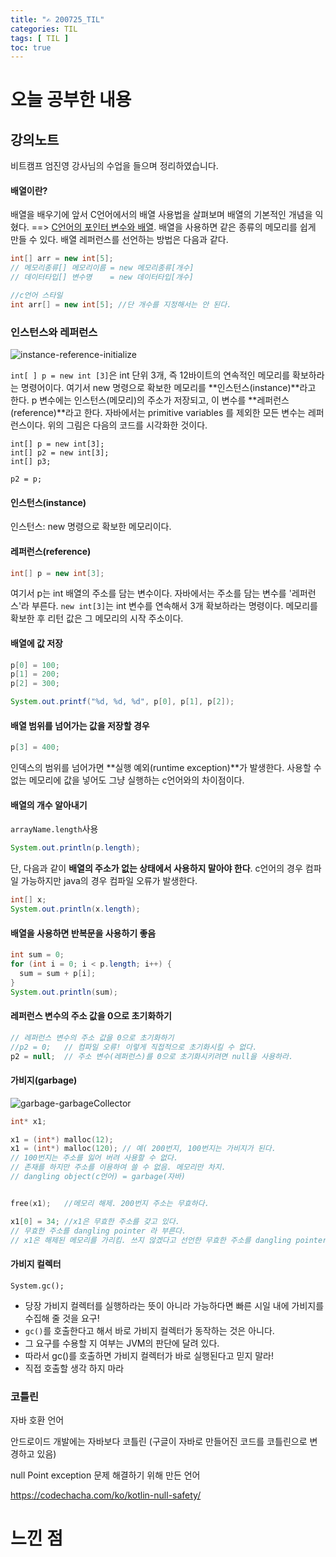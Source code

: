 ```yaml
---
title: "✍ 200725_TIL"
categories: TIL
tags: [ TIL ]
toc: true
---
```


# 오늘 공부한 내용

## 강의노트
비트캠프 엄진영 강사님의 수업을 들으며 정리하였습니다.

#### 배열이란?

배열을 배우기에 앞서 C언어에서의 배열 사용법을 살펴보며 배열의 기본적인 개념을 익혔다. ==> [C언어의 포인터 변수와 배열](http://localhost:4000/c/2020/07/25/array-c). 배열을 사용하면 같은 종류의 메모리를 쉽게 만들 수 있다. 배열 레퍼런스를 선언하는 방법은 다음과 같다.

```java
int[] arr = new int[5];	
// 메모리종류[] 메모리이름 = new 메모리종류[개수]
// 데이터타입[] 변수명    = new 데이터타입[개수]

//c언어 스타일 
int arr[] = new int[5];	//단 개수를 지정해서는 안 된다.
```



### 인스턴스와 레퍼런스

![instance-reference-initialize](https://user-images.githubusercontent.com/50407047/88539131-a3f3a600-d04b-11ea-836e-fbc90deebb71.jpg)

`int[ ] p = new int [3]`은  int 단위 3개, 즉 12바이트의 연속적인 메모리를 확보하라는 명령어이다. 여기서 new 명령으로 확보한 메모리를 **인스턴스(instance)**라고 한다. p 변수에는 인스턴스(메모리)의 주소가 저장되고, 이 변수를 **레퍼런스(reference)**라고 한다. 자바에서는 primitive variables 를 제외한 모든 변수는 레퍼런스이다. 위의 그림은 다음의 코드를 시각화한 것이다.

```;int p
int[] p = new int[3];
int[] p2 = new int[3];
int[] p3;

p2 = p;
```







#### 인스턴스(instance)

인스턴스: new 명령으로 확보한 메모리이다.




#### 레퍼런스(reference)

```java
int[] p = new int[3];
```

여기서 p는 int 배열의 주소를 담는 변수이다. 자바에서는 주소를 담는 변수를 '레퍼런스'라 부른다. `new int[3]`는 int 변수를 연속해서 3개 확보하라는 명령이다. 메모리를 확보한 후 리턴 값은 그 메모리의 시작 주소이다.



#### 배열에 값 저장

```java
p[0] = 100;
p[1] = 200;
p[2] = 300;

System.out.printf("%d, %d, %d", p[0], p[1], p[2]);
```



#### 배열 범위를 넘어가는 값을 저장할 경우 

```java
p[3] = 400;
```

인덱스의 범위를 넘어가면 **실행 예외(runtime exception)**가 발생한다. 사용할 수 없는 메모리에 값을 넣어도 그냥 실행하는 c언어와의 차이점이다. 



#### 배열의 개수 알아내기

`arrayName.length`사용

```java
System.out.println(p.length);
```
단, 다음과 같이 **배열의 주소가 없는 상태에서 사용하지 말아야 한다**. c언어의 경우 컴파일 가능하지만 java의 경우 컴파일 오류가 발생한다.
```java
int[] x;
System.out.println(x.length);
```



#### 배열을 사용하면 반복문을 사용하기 좋음

```java
int sum = 0;
for (int i = 0; i < p.length; i++) {
  sum = sum + p[i];
}
System.out.println(sum);
```

#### 레퍼런스 변수의 주소 값을 0으로 초기화하기

```java
// 레퍼런스 변수의 주소 값을 0으로 초기화하기
//p2 = 0;   // 컴파일 오류! 이렇게 직접적으로 초기화시킬 수 없다.
p2 = null;  // 주소 변수(레퍼런스)를 0으로 초기화시키려면 null을 사용하라.
```



#### 가비지(garbage)

![garbage-garbageCollector](https://user-images.githubusercontent.com/50407047/88539193-c4bbfb80-d04b-11ea-92e6-059c63641c3b.jpg)

```c
int* x1;

x1 = (int*) malloc(12);
x1 = (int*) malloc(120); // 예( 200번지, 100번지는 가비지가 된다.
// 100번지는 주소를 잃어 버려 사용할 수 없다.
// 존재를 하지만 주소를 이용하여 쓸 수 없음. 메모리만 차지.
// dangling object(c언어) = garbage(자바)


free(x1);	//메모리 해제. 200번지 주소는 무효하다.

x1[0] = 34;	//x1은 무효한 주소를 갖고 있다.
// 무효한 주소를 dangling pointer 라 부른다.
// x1은 해제된 메모리를 가리킴. 쓰지 않겠다고 선언한 무효한 주소를 dangling pointer. 자바의 경우 이것이 존재할 수 없음. 메모리를 강제로 해제시키는 명령어가 없기 때문. c++의 경우에는 delete이라는 명령어로 해제. 
```



#### 가비지 컬렉터



`System.gc();`

- 당장 가비지 컬렉터를 실행하라는 뜻이 아니라 가능하다면 빠른 시일 내에 가비지를 수집해 줄 것을 요구!
- `gc()`를 호출한다고 해서 바로 가비지 컬렉터가 동작하는 것은 아니다.
- 그 요구를 수용할 지 여부는 JVM의 판단에 달려 있다.
- 따라서 gc()를 호출하면 가비지 컬렉터가 바로 실행된다고 믿지 말라!
- 직접 호출할 생각 하지 마라







### 코틀린

자바 호환 언어 

안드로이드 개발에는 자바보다 코틀린 (구글이 자바로 만들어진 코드를 코틀린으로 변경하고 있음)

null Point exception 문제 해결하기 위해 만든 언어

https://codechacha.com/ko/kotlin-null-safety/








# 느낀 점
